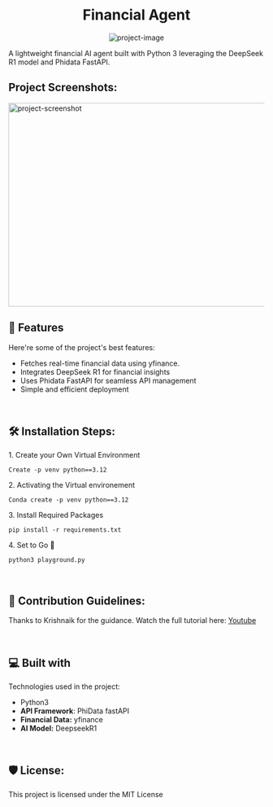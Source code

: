 <h1 align="center" id="title">Financial Agent</h1>

<p align="center"><img src="https://socialify.git.ci/Yogesh0808/AgenticAI/image?language=1&amp;owner=1&amp;name=1&amp;stargazers=1&amp;theme=Light" alt="project-image"></p>

<p id="description">A lightweight financial AI agent built with Python 3 leveraging the DeepSeek R1 model and Phidata FastAPI.</p>

<h2>Project Screenshots:</h2>

<img src="https://ik.imagekit.io/tealcdn2023/Yogesh%20Projects/Financial%20Agent?updatedAt=1738763752563" alt="project-screenshot" width="700" height="400/">

  <br/>
<h2>🧐 Features</h2>

Here're some of the project's best features:

*   Fetches real-time financial data using yfinance.
*   Integrates DeepSeek R1 for financial insights
*   Uses Phidata FastAPI for seamless API management
*   Simple and efficient deployment
<br/>

<h2>🛠️ Installation Steps:</h2>

<p>1. Create your Own Virtual Environment</p>

```
Create -p venv python==3.12 
```

<p>2. Activating the Virtual environement</p>

```
Conda create -p venv python==3.12
```

<p>3. Install Required Packages</p>

```
pip install -r requirements.txt
```

<p>4. Set to Go 🚀</p>

```
python3 playground.py
```
<br/>

<h2>🍰 Contribution Guidelines:</h2>

Thanks to Krishnaik for the guidance. Watch the full tutorial here: [Youtube]( https://www.youtube.com/watch?v=74SnvbQYgx8)

 <br/>
<h2>💻 Built with</h2>

Technologies used in the project:

*   Python3
*   **API Framework**: PhiData fastAPI
*   **Financial Data:** yfinance
*   **AI Model:** DeepseekR1
<br/>
<h2>🛡️ License:</h2>

This project is licensed under the MIT License